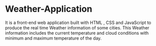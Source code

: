 # Weather-Application
 It is a front-end web application built with HTML , CSS and JavaScript to produce the real time Weather information of some cities. This Weather information includes the current temperature and cloud conditions with minimum and maximum temperature of the day.
